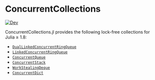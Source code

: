 # ConcurrentCollections

[![Dev](https://img.shields.io/badge/docs-dev-blue.svg)](https://tkf.github.io/ConcurrentCollections.jl/dev/)

ConcurrentCollections.jl provides the following lock-free collections for Julia
≥ 1.8:

* [`DualLinkedConcurrentRingQueue`](https://tkf.github.io/ConcurrentCollections.jl/dev/#ConcurrentCollections.DualLinkedConcurrentRingQueue)
* [`LinkedConcurrentRingQueue`](https://tkf.github.io/ConcurrentCollections.jl/dev/#ConcurrentCollections.LinkedConcurrentRingQueue)
* [`ConcurrentQueue`](https://tkf.github.io/ConcurrentCollections.jl/dev/#ConcurrentCollections.ConcurrentQueue)
* [`ConcurrentStack`](https://tkf.github.io/ConcurrentCollections.jl/dev/#ConcurrentCollections.ConcurrentStack)
* [`WorkStealingDeque`](https://tkf.github.io/ConcurrentCollections.jl/dev/#ConcurrentCollections.WorkStealingDeque)
* [`ConcurrentDict`](https://tkf.github.io/ConcurrentCollections.jl/dev/#ConcurrentCollections.ConcurrentDict)
